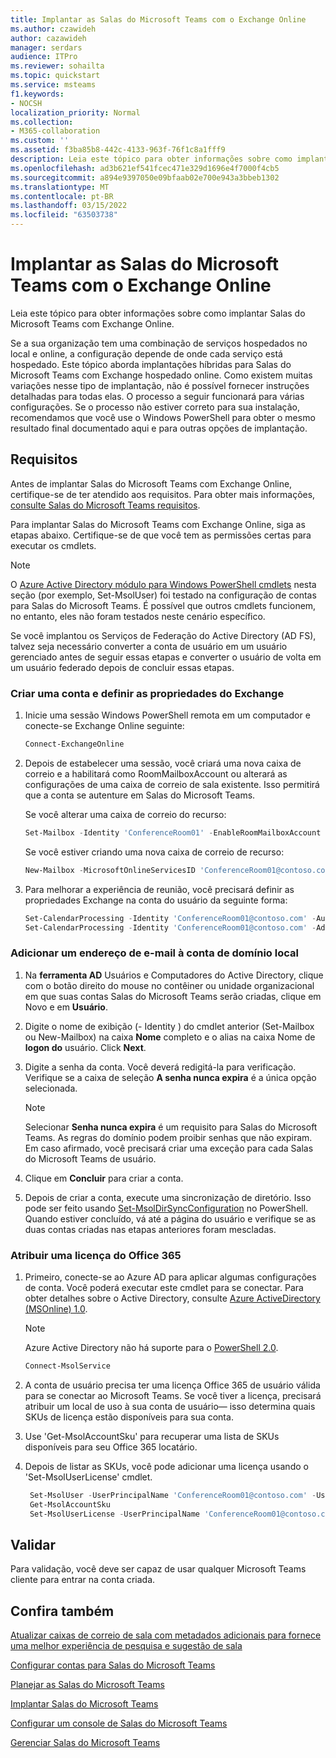 ```yaml
---
title: Implantar as Salas do Microsoft Teams com o Exchange Online
ms.author: czawideh
author: cazawideh
manager: serdars
audience: ITPro
ms.reviewer: sohailta
ms.topic: quickstart
ms.service: msteams
f1.keywords:
- NOCSH
localization_priority: Normal
ms.collection:
- M365-collaboration
ms.custom: ''
ms.assetid: f3ba85b8-442c-4133-963f-76f1c8a1fff9
description: Leia este tópico para obter informações sobre como implantar Salas do Microsoft Teams com Exchange Online.
ms.openlocfilehash: ad3b621ef541fcec471e329d1696e4f7000f4cb5
ms.sourcegitcommit: a894e9397050e09bfaab02e700e943a3bbeb1302
ms.translationtype: MT
ms.contentlocale: pt-BR
ms.lasthandoff: 03/15/2022
ms.locfileid: "63503738"
---
```

# <a name="deploy-microsoft-teams-rooms-with-exchange-online"></a>Implantar as Salas do Microsoft Teams com o Exchange Online

Leia este tópico para obter informações sobre como implantar Salas do Microsoft Teams com Exchange Online.
  
Se a sua organização tem uma combinação de serviços hospedados no local e online, a configuração depende de onde cada serviço está hospedado. Este tópico aborda implantações híbridas para Salas do Microsoft Teams com Exchange hospedado online. Como existem muitas variações nesse tipo de implantação, não é possível fornecer instruções detalhadas para todas elas. O processo a seguir funcionará para várias configurações. Se o processo não estiver correto para sua instalação, recomendamos que você use o Windows PowerShell para obter o mesmo resultado final documentado aqui e para outras opções de implantação.

## <a name="requirements"></a>Requisitos

Antes de implantar Salas do Microsoft Teams com Exchange Online, certifique-se de ter atendido aos requisitos. Para obter mais informações, [consulte Salas do Microsoft Teams requisitos](requirements.md).
  
Para implantar Salas do Microsoft Teams com Exchange Online, siga as etapas abaixo. Certifique-se de que você tem as permissões certas para executar os cmdlets. 

   > [!NOTE]
   >  O [Azure Active Directory módulo para Windows PowerShell cmdlets](/powershell/azure/active-directory/overview?view=azureadps-1.0) nesta seção (por exemplo, Set-MsolUser) foi testado na configuração de contas para Salas do Microsoft Teams. É possível que outros cmdlets funcionem, no entanto, eles não foram testados neste cenário específico.

Se você implantou os Serviços de Federação do Active Directory (AD FS), talvez seja necessário converter a conta de usuário em um usuário gerenciado antes de seguir essas etapas e converter o usuário de volta em um usuário federado depois de concluir essas etapas.
  
### <a name="create-an-account-and-set-exchange-properties"></a>Criar uma conta e definir as propriedades do Exchange

1. Inicie uma sessão Windows PowerShell remota em um computador e conecte-se Exchange Online seguinte:

    ``` Powershell
   Connect-ExchangeOnline
    ```

2. Depois de estabelecer uma sessão, você criará uma nova caixa de correio e a habilitará como RoomMailboxAccount ou alterará as configurações de uma caixa de correio de sala existente. Isso permitirá que a conta se autenture em Salas do Microsoft Teams.

   Se você alterar uma caixa de correio do recurso:

   ``` Powershell
   Set-Mailbox -Identity 'ConferenceRoom01' -EnableRoomMailboxAccount $true -RoomMailboxPassword (ConvertTo-SecureString -String <password> -AsPlainText -Force)
   ```

    Se você estiver criando uma nova caixa de correio de recurso:

   ``` Powershell
   New-Mailbox -MicrosoftOnlineServicesID 'ConferenceRoom01@contoso.com' -Alias ConferenceRoom01 -Name 'ConferenceRoom01' -Room -EnableRoomMailboxAccount $true -RoomMailboxPassword (ConvertTo-SecureString -String <password> -AsPlainText -Force)
   ```

3. Para melhorar a experiência de reunião, você precisará definir as propriedades Exchange na conta do usuário da seguinte forma:

   ``` Powershell
   Set-CalendarProcessing -Identity 'ConferenceRoom01@contoso.com' -AutomateProcessing AutoAccept -AddOrganizerToSubject $false -AllowConflicts $false -DeleteComments $false -DeleteSubject $false -RemovePrivateProperty $false
   Set-CalendarProcessing -Identity 'ConferenceRoom01@contoso.com' -AddAdditionalResponse $true -AdditionalResponse "This is a Microsoft Teams Rooms enabled  room!"
   ```

### <a name="add-an-email-address-for-your-on-premises-domain-account"></a>Adicionar um endereço de e-mail à conta de domínio local

1. Na **ferramenta AD** Usuários e Computadores do Active Directory, clique com o botão direito do mouse no contêiner ou unidade organizacional em que suas contas Salas do Microsoft Teams serão criadas, clique em Novo e em **Usuário**.
2. Digite o nome de exibição (- Identity ) do cmdlet anterior (Set-Mailbox ou New-Mailbox) na caixa **Nome** completo e o alias na caixa Nome de **logon do** usuário. Click **Next**.
3. Digite a senha da conta. Você deverá redigitá-la para verificação. Verifique se a caixa de seleção **A senha nunca expira** é a única opção selecionada.

    > [!NOTE]
    > Selecionar **Senha nunca expira** é um requisito para Salas do Microsoft Teams. As regras do domínio podem proibir senhas que não expiram. Em caso afirmado, você precisará criar uma exceção para cada Salas do Microsoft Teams de usuário.
  
4. Clique em **Concluir** para criar a conta.
5. Depois de criar a conta, execute uma sincronização de diretório. Isso pode ser feito usando [Set-MsolDirSyncConfiguration](/powershell/module/msonline/set-msoldirsyncconfiguration?view=azureadps-1.0) no PowerShell. Quando estiver concluído, vá até a página do usuário e verifique se as duas contas criadas nas etapas anteriores foram mescladas.

### <a name="assign-an-office-365-license"></a>Atribuir uma licença do Office 365

1. Primeiro, conecte-se ao Azure AD para aplicar algumas configurações de conta. Você poderá executar este cmdlet para se conectar. Para obter detalhes sobre o Active Directory, consulte [Azure ActiveDirectory (MSOnline) 1.0](/powershell/azure/active-directory/overview?view=azureadps-1.0).

   > [!NOTE]
   > Azure Active Directory não há suporte para o [PowerShell 2.0](/powershell/azure/active-directory/overview?view=azureadps-2.0).

    ``` PowerShell
   Connect-MsolService
    ```

2. A conta de usuário precisa ter uma licença Office 365 de usuário válida para se conectar ao Microsoft Teams. Se você tiver a licença, precisará atribuir um local de uso à sua conta de usuário— isso determina quais SKUs de licença estão disponíveis para sua conta.
3. Use 'Get-MsolAccountSku' para recuperar uma lista de SKUs disponíveis para seu Office 365 locatário.
4. Depois de listar as SKUs, você pode adicionar uma licença usando o 'Set-MsolUserLicense' <!-- Set-AzureADUserLicense--> cmdlet. 

    ```PowerShell
     Set-MsolUser -UserPrincipalName 'ConferenceRoom01@contoso.com' -UsageLocation 'US'
     Get-MsolAccountSku
     Set-MsolUserLicense -UserPrincipalName 'ConferenceRoom01@contoso.com' -AddLicenses 'contoso:MEETING_ROOM
    ```

## <a name="validate"></a>Validar

Para validação, você deve ser capaz de usar qualquer Microsoft Teams cliente para entrar na conta criada.
  
## <a name="see-also"></a>Confira também

[Atualizar caixas de correio de sala com metadados adicionais para fornece uma melhor experiência de pesquisa e sugestão de sala](/powershell/module/exchange/set-place)

[Configurar contas para Salas do Microsoft Teams](rooms-configure-accounts.md)

[Planejar as Salas do Microsoft Teams](rooms-plan.md)
  
[Implantar Salas do Microsoft Teams](rooms-deploy.md)
  
[Configurar um console de Salas do Microsoft Teams](console.md)
  
[Gerenciar Salas do Microsoft Teams](rooms-manage.md)
